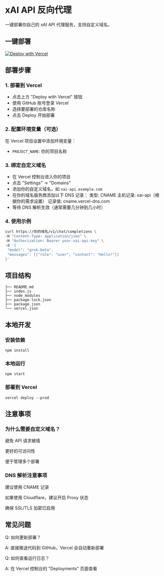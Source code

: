 # xAI API 反向代理

一键部署你自己的 xAI API 代理服务，支持自定义域名。

## 一键部署

<a href="https://vercel.com/new/clone?repository-url=https://github.com/lizheyong/xai-reverse-proxy&project-name=xai-reverse-proxy&repository-name=xai-reverse-proxy-vercel&demo-title=xAI%20API%20Proxy&demo-description=Simple%20reverse%20proxy%20for%20xAI%20API" rel="noopener" target="_blank" style="cursor: pointer;">
  <img src="https://vercel.com/button" alt="Deploy with Vercel"/>
</a>

## 部署步骤

### 1. 部署到 Vercel
- 点击上方 "Deploy with Vercel" 按钮
- 使用 GitHub 账号登录 Vercel
- 选择要部署的仓库名称
- 点击 Deploy 开始部署

### 2. 配置环境变量（可选）
在 Vercel 项目设置中添加环境变量：
- `PROJECT_NAME`: 你的项目名称

### 3. 绑定自定义域名
- 在 Vercel 控制台进入你的项目
- 点击 "Settings" -> "Domains"
- 添加你的自定义域名，如 `xai-api.example.com`
- 在你的域名服务商添加以下 DNS 记录：
	类型: CNAME
	主机记录: xai-api（根据你的需求设置）
	记录值: cname.vercel-dns.com
- 等待 DNS 解析生效（通常需要几分钟到几小时）

### 4. 使用示例

```bash
curl https://你的域名/v1/chat/completions \
-H "Content-Type: application/json" \
-H "Authorization: Bearer your-xai-api-key" \
-d '{
 "model": "grok-beta",
 "messages": [{"role": "user", "content": "Hello!"}]
}'
```

## 项目结构
```
├── README.md
├── index.js
├── node_modules
├── package-lock.json
├── package.json
└── vercel.json
```

## 本地开发
### 安装依赖
```
npm install
```
### 本地运行
```
npm start
```
### 部署到 Vercel
```
vercel deploy --prod
```
## 注意事项
### 为什么需要自定义域名？
避免 API 请求被墙

更好的可访问性

便于管理多个部署

### DNS 解析注意事项
建议使用 CNAME 记录

如果使用 Cloudflare，建议开启 Proxy 状态

确保 SSL/TLS 加密已启用

## 常见问题
Q: 如何更新部署？

A: 直接推送代码到 GitHub，Vercel 会自动重新部署

Q: 如何查看运行日志？

A: 在 Vercel 控制台的 "Deployments" 页面查看

